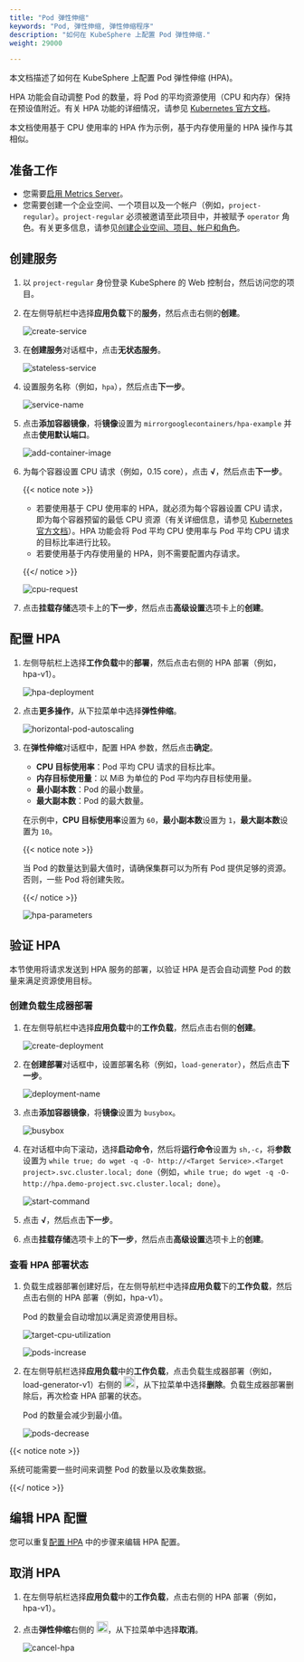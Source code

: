 ```yaml
---
title: "Pod 弹性伸缩"
keywords: "Pod, 弹性伸缩, 弹性伸缩程序"
description: "如何在 KubeSphere 上配置 Pod 弹性伸缩."
weight: 29000

---
```


本文档描述了如何在 KubeSphere 上配置 Pod 弹性伸缩 (HPA)。

HPA 功能会自动调整 Pod 的数量，将 Pod 的平均资源使用（CPU 和内存）保持在预设值附近。有关 HPA 功能的详细情况，请参见 [Kubernetes 官方文档](https://kubernetes.io/zh/docs/tasks/run-application/horizontal-pod-autoscale/)。

本文档使用基于 CPU 使用率的 HPA 作为示例，基于内存使用量的 HPA 操作与其相似。

## 准备工作

- 您需要[启用 Metrics Server](../../../pluggable-components/metrics-server/)。
- 您需要创建一个企业空间、一个项目以及一个帐户（例如，`project-regular`）。`project-regular` 必须被邀请至此项目中，并被赋予 `operator` 角色。有关更多信息，请参见[创建企业空间、项目、帐户和角色](../../../quick-start/create-workspace-and-project/)。

## 创建服务

1. 以 `project-regular` 身份登录 KubeSphere 的 Web 控制台，然后访问您的项目。 

2. 在左侧导航栏中选择**应用负载**下的**服务**，然后点击右侧的**创建**。

   ![create-service](/images/docs/zh-cn/project-user-guide/application-workloads/horizontal-pod-autoscaling/create-service.png)

3. 在**创建服务**对话框中，点击**无状态服务**。

   ![stateless-service](/images/docs/zh-cn/project-user-guide/application-workloads/horizontal-pod-autoscaling/stateless-service.png)

4. 设置服务名称（例如，`hpa`），然后点击**下一步**。

   ![service-name](/images/docs/zh-cn/project-user-guide/application-workloads/horizontal-pod-autoscaling/service-name.png)

5. 点击**添加容器镜像**，将**镜像**设置为 `mirrorgooglecontainers/hpa-example` 并点击**使用默认端口**。

   ![add-container-image](/images/docs/zh-cn/project-user-guide/application-workloads/horizontal-pod-autoscaling/add-container-image.png)

6. 为每个容器设置 CPU 请求（例如，0.15 core），点击 **√**，然后点击**下一步**。

   {{< notice note >}}

   * 若要使用基于 CPU 使用率的 HPA，就必须为每个容器设置 CPU 请求，即为每个容器预留的最低 CPU 资源（有关详细信息，请参见 [Kubernetes 官方文档](https://kubernetes.io/zh/docs/tasks/run-application/horizontal-pod-autoscale/)）。HPA 功能会将 Pod 平均 CPU 使用率与 Pod 平均 CPU 请求的目标比率进行比较。
   * 若要使用基于内存使用量的 HPA，则不需要配置内存请求。

   {{</ notice >}}

   ![cpu-request](/images/docs/zh-cn/project-user-guide/application-workloads/horizontal-pod-autoscaling/cpu-request.png)

7. 点击**挂载存储**选项卡上的**下一步**，然后点击**高级设置**选项卡上的**创建**。

## 配置 HPA

1. 左侧导航栏上选择**工作负载**中的**部署**，然后点击右侧的 HPA 部署（例如，hpa-v1）。

   ![hpa-deployment](/images/docs/zh-cn/project-user-guide/application-workloads/horizontal-pod-autoscaling/hpa-deployment.png)

2. 点击**更多操作**，从下拉菜单中选择**弹性伸缩**。

   ![horizontal-pod-autoscaling](/images/docs/zh-cn/project-user-guide/application-workloads/horizontal-pod-autoscaling/horizontal-pod-autoscaling.png)

3. 在**弹性伸缩**对话框中，配置 HPA 参数，然后点击**确定**。

   * **CPU 目标使用率**：Pod 平均 CPU 请求的目标比率。
   * **内存目标使用量**：以 MiB 为单位的 Pod 平均内存目标使用量。
   * **最小副本数**：Pod 的最小数量。
   * **最大副本数**：Pod 的最大数量。

   在示例中，**CPU 目标使用率**设置为 `60`，**最小副本数**设置为 `1`，**最大副本数**设置为 `10`。

   {{< notice note >}}

   当 Pod 的数量达到最大值时，请确保集群可以为所有 Pod 提供足够的资源。否则，一些 Pod 将创建失败。

   {{</ notice >}}

   ![hpa-parameters](/images/docs/zh-cn/project-user-guide/application-workloads/horizontal-pod-autoscaling/hpa-parameters.png)

## 验证 HPA

本节使用将请求发送到 HPA 服务的部署，以验证 HPA 是否会自动调整 Pod 的数量来满足资源使用目标。

### 创建负载生成器部署

1. 在左侧导航栏中选择**应用负载**中的**工作负载**，然后点击右侧的**创建**。

   ![create-deployment](/images/docs/zh-cn/project-user-guide/application-workloads/horizontal-pod-autoscaling/create-deployment.png)

2. 在**创建部署**对话框中，设置部署名称（例如，`load-generator`），然后点击**下一步**。

   ![deployment-name](/images/docs/zh-cn/project-user-guide/application-workloads/horizontal-pod-autoscaling/deployment-name.png)

3. 点击**添加容器镜像**，将**镜像**设置为 `busybox`。

   ![busybox](/images/docs/zh-cn/project-user-guide/application-workloads/horizontal-pod-autoscaling/busybox.png)

4. 在对话框中向下滚动，选择**启动命令**，然后将**运行命令**设置为 `sh,-c`，将**参数**设置为 `while true; do wget -q -O- http://<Target Service>.<Target project>.svc.cluster.local; done`（例如，`while true; do wget -q -O- http://hpa.demo-project.svc.cluster.local; done`）。

   ![start-command](/images/docs/zh-cn/project-user-guide/application-workloads/horizontal-pod-autoscaling/start-command.png)

5. 点击 **√**，然后点击**下一步**。

6. 点击**挂载存储**选项卡上的**下一步**，然后点击**高级设置**选项卡上的**创建**。

### 查看 HPA 部署状态

1. 负载生成器部署创建好后，在左侧导航栏中选择**应用负载**下的**工作负载**，然后点击右侧的 HPA 部署（例如，hpa-v1）。

   Pod 的数量会自动增加以满足资源使用目标。

   ![target-cpu-utilization](/images/docs/zh-cn/project-user-guide/application-workloads/horizontal-pod-autoscaling/target-cpu-utilization.png)

   ![pods-increase](/images/docs/zh-cn/project-user-guide/application-workloads/horizontal-pod-autoscaling/pods-increase.png)

2. 在左侧导航栏选择**应用负载**中的**工作负载**，点击负载生成器部署（例如，load-generator-v1）右侧的 <img src="/images/docs/zh-cn/project-user-guide/application-workloads/horizontal-pod-autoscaling/three-dots.png" width="20px" />，从下拉菜单中选择**删除**。负载生成器部署删除后，再次检查 HPA 部署的状态。

   Pod 的数量会减少到最小值。

   ![pods-decrease](/images/docs/zh-cn/project-user-guide/application-workloads/horizontal-pod-autoscaling/pods-decrease.png)

{{< notice note >}}

系统可能需要一些时间来调整 Pod 的数量以及收集数据。

{{</ notice >}}

## 编辑 HPA 配置

您可以重复[配置 HPA](#配置-hpa) 中的步骤来编辑 HPA 配置。

## 取消 HPA

1. 在左侧导航栏选择**应用负载**中的**工作负载**，点击右侧的 HPA 部署（例如，hpa-v1）。

2. 点击**弹性伸缩**右侧的 <img src="/images/docs/zh-cn/project-user-guide/application-workloads/horizontal-pod-autoscaling/three-dots.png" width="20px" />，从下拉菜单中选择**取消**。

   ![cancel-hpa](/images/docs/zh-cn/project-user-guide/application-workloads/horizontal-pod-autoscaling/cancel-hpa.png)
